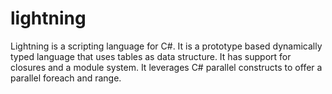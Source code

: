 # lightning
Lightning is a scripting language for C#.
It is a prototype based dynamically typed language that uses tables as data structure.
It has support for closures and a module system.
It leverages C# parallel constructs to offer a parallel foreach and range.
